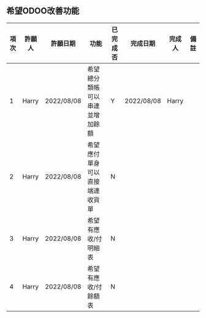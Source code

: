 ## 希望ODOO改善功能

|項次|許願人|許願日期|功能|已完成否|完成日期|完成人|備註|
|--|--|--|--|--|--|--|--|
|1|Harry|2022/08/08|希望總分類帳可以串連並增加餘額|Y|2022/08/08|Harry| |
|2|Harry|2022/08/08|希望應付單身可以直接端連收貨單|N||| |
|3|Harry|2022/08/08|希望有應收/付明細表|N||| |
|4|Harry|2022/08/08|希望有應收/付餘額表|N||| |

